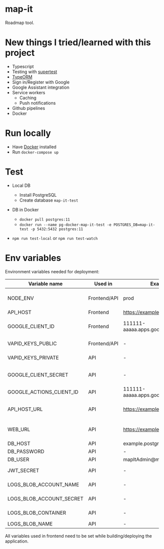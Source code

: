 # map-it
Roadmap tool.

# New things I tried/learned with this project
- Typescript
- Testing with [supertest](https://github.com/visionmedia/supertest)
- [TypeORM](https://github.com/typeorm/typeorm)
- Sign in/Register with Google
- Google Assistant integration
- Service workers
  - Caching
  - Push notifications
- Github pipelines
- Docker

# Run locally
- Have [Docker](https://docs.docker.com/install/) installed
- Run `docker-compose up`

# Test

- Local DB
  - Install PostgreSQL
  - Create database `map-it-test`
- DB in Docker
  - `docker pull postgres:11`
  - `docker run --name pg-docker-map-it-test -e POSTGRES_DB=map-it-test -p 5432:5432 postgres:11`

- `npm run test-local` or `npm run test-watch`


# Env variables

Environment variables needed for deployment:

| Variable name | Used in | Example value | Description |
|---------------|---------|---------------|-------------|
| NODE_ENV | Frontend/API | prod | Node environment: prod/development/test/test-local |
| API_HOST | Frontend | https://example.com | URL of API |
| GOOGLE_CLIENT_ID | Frontend | 111111-aaaaa.apps.googleusercontent.com | Client ID of OAuth client used for signing in with google |
| VAPID_KEYS_PUBLIC | Frontend/API | - | Public vapid key generated by web-push |
| VAPID_KEYS_PRIVATE | API | - | Private vapid key generated by web-push |
| GOOGLE_CLIENT_SECRET | API | - | Client secret of OAuth client used for signing in with google |
| GOOGLE_ACTIONS_CLIENT_ID | API | 111111-aaaaa.apps.googleusercontent.com | Client ID used for integration with Google Assistant |
| API_HOST_URL | API | https://example.com | Same as API_HOST (duplicated because of deployment to azure errors) |
| WEB_URL | API | https://example.com | URL pointing to frontend application (used for redirects from callbacks) |
| DB_HOST | API | example.postgres.database.azure.com | Database host URL |
| DB_PASSWORD | API | - | Database password |
| DB_USER | API | mapItAdmin@map-it-db | Database username |
| JWT_SECRET | API | - | Random secret string used to validate tokens |
| LOGS_BLOB_ACCOUNT_NAME | API | - | Blob storage account used to save log files |
| LOGS_BLOB_ACCOUNT_SECRET | API | - | Blob storage account secret for log files |
| LOGS_BLOB_CONTAINER | API | - | Container that log files will be save to |
| LOGS_BLOB_NAME | API | - | Blob name for storing logs |

All variables used in frontend need to be set while building/deploying the application.